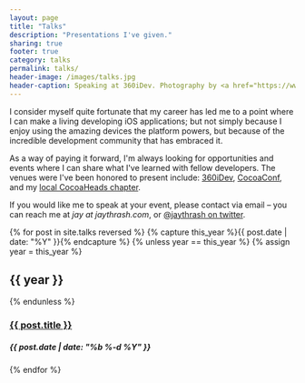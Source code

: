 ```yaml
---
layout: page
title: "Talks"
description: "Presentations I've given."
sharing: true
footer: true
category: talks
permalink: talks/
header-image: /images/talks.jpg
header-caption: Speaking at 360iDev. Photography by <a href="https://www.flickr.com/photos/abunur/15045009501/in/set-72157646769297156">Fuad Kamal</a>
---
```


I consider myself quite fortunate that my career has led me to a point where I can make a living developing iOS applications; but not simply because I enjoy using the amazing devices the platform powers, but because of the incredible development community that has embraced it.

As a way of paying it forward, I'm always looking for opportunities and events where I can share what I've learned with fellow developers. The venues were I've been honored to present include: [360iDev](http://360idev.com), [CocoaConf](http://cocoaconf.com), and my [local CocoaHeads chapter](http://www.meetup.com/nscoderrtp/).

If you would like me to speak at your event, please contact via email – you can reach me at *jay at jaythrash.com*, or [@jaythrash on twitter](http://twitter.com/jaythrash).

<div id="blog-archives" class="category">
{% for post in site.talks reversed %}
    {% capture this_year %}{{ post.date | date: "%Y" }}{% endcapture %}
    {% unless year == this_year %}
        {% assign year = this_year %}
        <h2>{{ year }}</h2>
    {% endunless %}
    <article>
      <h3><a href="{{ root_url }}{{ post.url }}">{{ post.title }}</a></h3>
      <h5 class="meta-post"><time datetime="{{date format='YYYY-MM-DD'}}">{{ post.date | date: "%b %-d %Y" }}</time></h5>
    </article>
{% endfor %}
</div>
